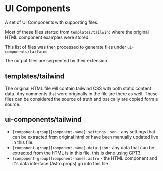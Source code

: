 # UI Components

A set of UI Components with supporting files.

Most of these files started from `templates/tailwind` where the original HTML component examples were stored.

This list of files was then processed to generate files under `ui-components/tailwind`

The output files are segmented by their extension.

## templates/tailwind

The original HTML file will contain tailwind CSS with both static content data. Any comments that were originally in the file are there as well. These files can be considered the source of truth and basically are copied form a source.

## ui-components/tailwind

- `[component-group][component-name].settings.json` - any settings that can be extracted from original html or have been manually updated live in this file.
- `[component-group][component-name].data.json` - any data that can be extracted from the HTML is in this file, this is done using GPT3.
- `[component-group][component-name].astro` - the HTML component and it's data interface (Astro.props) go into this file



